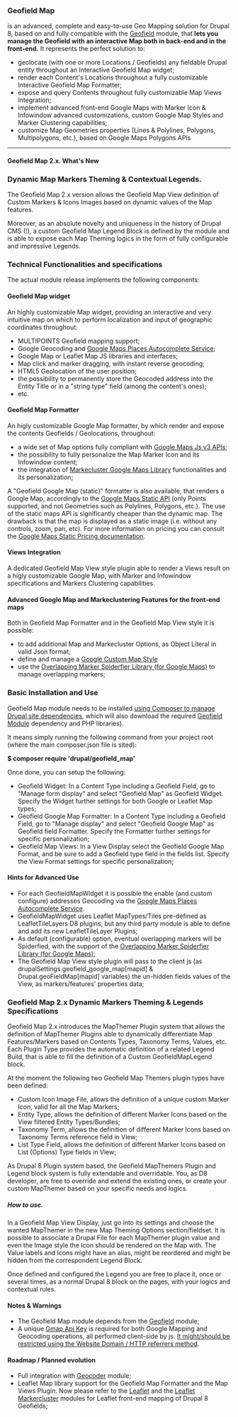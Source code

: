 ### **Geofield Map**

is an advanced, complete and easy-to-use Geo Mapping solution for Drupal 8, 
based on and fully compatible with the 
[Geofield](https://www.drupal.org/project/geofield "Geofield") module, 
that **lets you manage the Geofield with an interactive Map both in back-end 
and in the front-end.** It represents the perfect solution to:

*   geolocate (with one or more Locations / Geofields) any fieldable Drupal 
entity throughout an Interactive Geofield Map widget;
*   render each Content's Locations throughout a fully customizable Interactive 
Geofield Map Formatter;
*   expose and query Contents throughout fully customizable Map Views 
Integration;
*   implement advanced front-end Google Maps with Marker Icon & Infowindow 
advanced customizations, custom Google Map Styles and Marker Clustering 
capabilities;
*   customize Map Geometries properties (Lines & Polylines, Polygons, 
Multipolygons, etc.), based on Google Maps Polygons APIs

* * *

#### Geofield Map 2.x. What's New

### **Dynamic Map Markers Theming & Contextual Legends.**

The Geofield Map 2.x version allows the Geofield Map View definition of Custom 
Markers & Icons Images based on dynamic values of the Map features.

Moreover, as an absolute novelty and uniqueness in the history of Drupal CMS (!), 
a custom Geofield Map Legend Block is defined by the module and is 
able to expose each Map Theming logics in the form of fully configurable and impressive Legends.

### **Technical Functionalities and specifications**

The actual module release implements the following components:

#### **Geofield Map widget**

An highly customizable Map widget, providing an interactive and very intuitive 
map on which to perform localization and input of geographic coordinates 
throughout:

*   MULTIPOINTS Geofield mapping support;
*   Google Geocoding and [Google Maps Places Autocomplete Service](https://developers.google.com/maps/documentation/javascript/examples/places-autocomplete);
*   Google Map or Leaflet Map JS libraries and interfaces;
*   Map click and marker dragging, with instant reverse geocoding;
*   HTML5 Geolocation of the user position;
*   the possibility to permanently store the Geocoded address into the Entity 
Title or in a "string type" field (among the content's ones);
*   etc.

#### **Geofield Map Formatter**

An higly customizable Google Map formatter, by which render and expose the 
contents Geofields / Geolocations, throughout:

*   a wide set of Map options fully compliant with 
[Google Maps Js v3 APIs](https://developers.google.com/maps/documentation/javascript/ "Google Maps Js v3 APIs");
*   the possibility to fully personalize the Map Marker Icon and its Infowindow 
content;
*   the integration of 
[Markecluster Google Maps Library](https://github.com/googlemaps/js-marker-clusterer "Markecluster Google Maps Library") functionalities and its personalization;

A "Geofield Google Map (static)" formatter is also available, that renders a 
Google Map, accordingly to the [Google Maps Static API](https://developers.google.com/maps/documentation/maps-static/dev-guide)
(only Points supported, and not Geometries such as Polylines, Polygons, etc.).
The use of the static maps API is significantly cheaper than the dynamic map. The
drawback is that the map is displayed as a static image (i.e. without any
controls, zoom, pan, etc). 
For more information on pricing you can consult the 
[Google Maps Static Pricing documentation](https://developers.google.com/maps/billing/understanding-cost-of-use#static-maps).

#### Views Integration

A dedicated Geofield Map View style plugin able to render a Views result on a 
higly customizable Google Map, with Marker and Infowindow specifications and 
Markers Clustering capabilities.

#### Advanced Google Map and Markeclustering Features for the front-end maps

Both in Geofield Map Formatter and in the Geofield Map View style it is 
possible:

*   to add additional Map and Markecluster Options, as Object Literal in valid 
Json format;
*   define and manage a [Google Custom Map Style](https://developers.google.com/maps/documentation/javascript/examples/maptype-styled-simple "Google Custom Map Style")
*   use the [Overlapping Marker Spiderfier Library (for Google Maps)](https://github.com/jawj/OverlappingMarkerSpiderfier#overlapping-marker-spiderfier-for-google-maps-api-v3 "Overlapping Marker Spiderfier Library (for Google Maps)") to manage overlapping markers;

### **Basic Installation and Use**

Geofield Map module needs to be installed [using Composer to manage Drupal site dependencies](https://www.drupal.org/docs/develop/using-composer/using-composer-to-manage-drupal-site-dependencies), which will also download the required [Geofield Module](https://www.drupal.org/project/geofield) dependency and PHP libraries).

It means simply running the following command from your project root 
(where the main composer.json file is sited):

**$ composer require 'drupal/geofield_map'**

Once done, you can setup the following:

*   Geofield Widget: In a Content Type including a Geofield Field, go to 
"Manage form display" and select "Geofield Map" as Geofield Widget. Specify the
 Widget further settings for both Google or Leaflet Map types;
*   Geofield Google Map Formatter: In a Content Type including a Geofield Field,
go to "Manage display" and select "Geofield Google Map" as Geofield field 
Formatter. Specify the Formatter further settings for specific personalization;
*   Geofield Map Views: In a View Display select the Geofield Google Map Format,
 and be sure to add a Geofield type field in the fields list. Specify the View 
 Format settings for specific personalization;

#### Hints for Advanced Use

*   For each GeofieldMapWidget it is possible the enable (and custom configure) 
addresses Geocoding via the [Google Maps Places Autocomplete Service](https://developers.google.com/maps/documentation/javascript/examples/places-autocomplete).
*   GeofieldMapWidget uses Leaflet MapTypes/Tiles pre-defined as 
LeafletTileLayers D8 plugins, but any third party module is able to define and 
add its new LeafletTileLayer Plugins;
*   As default (configurable) option, eventual overlapping markers will be 
Spiderfied, with the support of the [Overlapping Marker Spiderfier Library (for Google Maps)](https://github.com/jawj/OverlappingMarkerSpiderfier#overlapping-marker-spiderfier-for-google-maps-api-v3 "Overlapping Marker Spiderfier Library (for Google Maps)");
*   The Geofield Map View style plugin will pass to the client js 
(as drupalSettings.geofield_google_map[mapid] & Drupal.geoFieldMap[mapid] 
variables) the un-hidden fields values of the View, as markers/features' 
properties data;

### **Geofield Map 2.x Dynamic Markers Theming & Legends Specifications**

Geofield Map 2.x introduces the MapThemer Plugin system that allows the 
definition of MapThemer Plugins able to dynamically differentiate Map 
Features/Markers based on Contents Types, Taxonomy Terms, Values, etc. Each 
Plugin Type provides the automatic definition of a related Legend Build, that 
is able to fill the definition of a Custom GeofieldMapLegend block.

At the moment the following two Geofield Map Themers plugin types have been 
defined:

*   Custom Icon Image File, allows the definition of a unique custom Marker 
Icon, valid for all the Map Markers;
*   Entity Type, allows the definition of different Marker Icons based on the 
View filtered Entity Types/Bundles;
*   Taxonomy Term, allows the definition of different Marker Icons based on 
Taxonomy Terms reference field in View;
*   List Type Field, allows the definition of different Marker Icons based on 
List (Options) Type fields in View;

As Drupal 8 Plugin system based, the Geofield MapThemers Plugin and Legend 
block system is fully extendable and overridable. You, as D8 developer, are 
free to override and extend the existing ones, or create your custom MapThemer 
based on your specific needs and logics.

##### How to use.

In a Geofield Map View Display, just go into its settings and choose the wanted 
MapThemer in the new Map Theming Options section/fieldset. It is possible to 
associate a Drupal File for each MapThemer plugin value and even the 
Image style the Icon should be rendered on the Map with. The Value labels and 
Icons might have an alias, might be reordered and might be hidden from the 
correspondent Legend Block.

Once defined and configured the Legend you are free to place it, once or 
several times, as a normal Drupal 8 block on the pages, with your logics and 
contextual rules.

#### **Notes & Warnings**

*   The Geofield Map module depends from the 
[Geofield](https://www.drupal.org/project/geofield) module;
*   A unique [Gmap Api Key](https://developers.google.com/maps/documentation/javascript/get-api-key) 
is required for both Google Mapping and Geocoding operations, all performed 
client-side by js. 
[It might/should be restricted using the Website Domain / HTTP referrers method](https://developers.google.com/maps/documentation/javascript/get-api-key#key-restrictions).

#### **Roadmap / Planned evolution**
*   Full integration with [Geocoder](https://www.drupal.org/project/geocoder) 
module;
*   Leaflet Map library support for the Geofield Map Formatter and the Map 
Views Plugin. Now please refer to the 
[Leaflet](https://www.drupal.org/project/leaflet "Leaflet") and the 
[Leaflet Markercluster](https://www.drupal.org/project/leaflet_markercluster) 
modules for Leaflet front-end mapping of Drupal 8 Geofields;